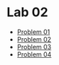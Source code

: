 # Lab 02
- [Problem 01](https://databricks-prod-cloudfront.cloud.databricks.com/public/4027ec902e239c93eaaa8714f173bcfc/267639762993937/4430792416298222/6192840305340809/latest.html)
- [Problem 02](https://databricks-prod-cloudfront.cloud.databricks.com/public/4027ec902e239c93eaaa8714f173bcfc/267639762993937/1707796760926532/6192840305340809/latest.html)
- [Problem 03](https://databricks-prod-cloudfront.cloud.databricks.com/public/4027ec902e239c93eaaa8714f173bcfc/267639762993937/3483413632065416/6192840305340809/latest.html)
- [Problem 04](https://databricks-prod-cloudfront.cloud.databricks.com/public/4027ec902e239c93eaaa8714f173bcfc/267639762993937/4347377924429927/6192840305340809/latest.html)